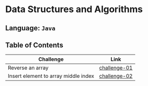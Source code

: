 # Data Structures and Algorithms

## Language: `Java`

## Table of Contents

| Challenge                            | Link                                       |
| ------------------------------------ | ------------------------------------------ |
| Reverse an array                     | [challenge-01](arrayReverse/README.md)     |
| Insert element to array middle index | [challenge-02](arrayInsertShift/README.md) |
